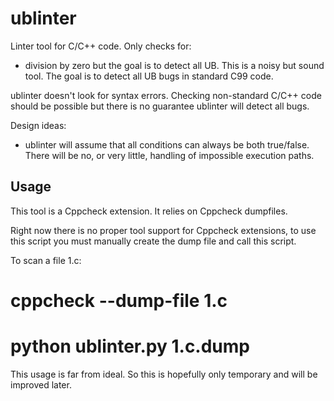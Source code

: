 ublinter
========

Linter tool for C/C++ code. Only checks for:
 * division by zero
but the goal is to detect all UB. This is a noisy but sound tool. The goal is to detect
all UB bugs in standard C99 code.

ublinter doesn't look for syntax errors. Checking non-standard C/C++ code should
be possible but there is no guarantee ublinter will detect all bugs.

Design ideas:
 * ublinter will assume that all conditions can always be both true/false.
   There will be no, or very little, handling of impossible execution paths.

Usage
-----

This tool is a Cppcheck extension. It relies on Cppcheck dumpfiles.

Right now there is no proper tool support for Cppcheck extensions, to use this script you must manually create the dump file and call this script.

To scan a file 1.c:
# cppcheck --dump-file 1.c
# python ublinter.py 1.c.dump

This usage is far from ideal. So this is hopefully only temporary and will be improved later.

